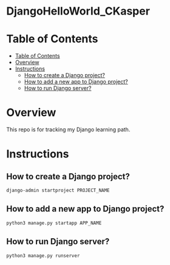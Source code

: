 # DjangoHelloWorld_CKasper

# Table of Contents
* [Table of Contents](#Table-of-Contents)
* [Overview](#overview)
* [Instructions](#instructions)
    * [How to create a Django project?](#How-to-create-a-Django-project)
    * [How to add a new app to Django project?](#How-to-add-a-new-app-to-Django-project)
    * [How to run Django server?](#How-to-run-Django-server)

# Overview
This repo is for tracking my Django learning path.

# Instructions
## How to create a Django project?
```
django-admin startproject PROJECT_NAME
```

## How to add a new app to Django project?
```
python3 manage.py startapp APP_NAME
```

## How to run Django server?
```
python3 manage.py runserver
```